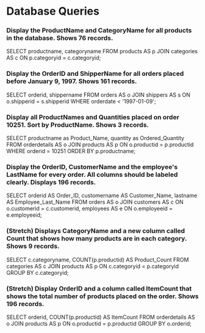 # Database Queries

### Display the ProductName and CategoryName for all products in the database. Shows 76 records.

SELECT productname, categoryname FROM products AS p
JOIN categories AS c ON p.categoryid = c.categoryid;

### Display the OrderID and ShipperName for all orders placed before January 9, 1997. Shows 161 records.

SELECT orderid, shippername FROM orders AS o
JOIN shippers AS s ON o.shipperid = s.shipperid
WHERE orderdate < '1997-01-09';

### Display all ProductNames and Quantities placed on order 10251. Sort by ProductName. Shows 3 records.

SELECT productname as Product_Name, quantity as Ordered_Quantity 
FROM orderdetails AS o
JOIN products AS p ON o.productid = p.productid
WHERE orderid = 10251
ORDER BY p.productname;

### Display the OrderID, CustomerName and the employee's LastName for every order. All columns should be labeled clearly. Displays 196 records.

SELECT orderid AS Order_ID, customername AS Customer_Name, lastname AS Employee_Last_Name
FROM orders AS o
JOIN customers AS c ON o.customerid = c.customerid, employees AS e ON o.employeeid = e.employeeid;

### (Stretch)  Displays CategoryName and a new column called Count that shows how many products are in each category. Shows 9 records.

SELECT c.categoryname, COUNT(p.productid) AS Product_Count
FROM categories AS c
JOIN products AS p ON c.categoryid = p.categoryid
GROUP BY c.categoryid;

### (Stretch) Display OrderID and a  column called ItemCount that shows the total number of products placed on the order. Shows 196 records. 

SELECT orderid, COUNT(p.productid) AS ItemCount
FROM orderdetails AS o
JOIN products AS p ON o.productid = p.productid
GROUP BY o.orderid;
